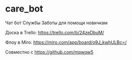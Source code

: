 # care_bot
Чат бот Службы Заботы для помощи новичкам

Доска в Trello:
https://trello.com/b/24zeDbuM/

Флоу в Miro:
https://miro.com/app/board/o9J_kwhULBc=/

Совместно с https://github.com/mpwow5
